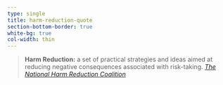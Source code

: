 ```yaml
---
type: single
title: harm-reduction-quote
section-bottom-border: true
white-bg: true
col-width: thin
---
```


> **Harm Reduction:** a set of practical strategies and ideas aimed at reducing negative consequences associated with risk-taking.
> <cite>[The National Harm Reduction Coalition](https://harmreduction.org/)</cite>
